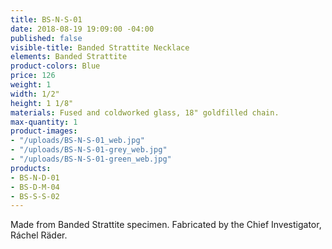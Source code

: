 ```yaml
---
title: BS-N-S-01
date: 2018-08-19 19:09:00 -04:00
published: false
visible-title: Banded Strattite Necklace
elements: Banded Strattite
product-colors: Blue
price: 126
weight: 1
width: 1/2"
height: 1 1/8"
materials: Fused and coldworked glass, 18" goldfilled chain.
max-quantity: 1
product-images:
- "/uploads/BS-N-S-01_web.jpg"
- "/uploads/BS-N-S-01-grey_web.jpg"
- "/uploads/BS-N-S-01-green_web.jpg"
products:
- BS-N-D-01
- BS-D-M-04
- BS-S-S-02
---
```


Made from Banded Strattite specimen. Fabricated by the Chief Investigator, Ráchel Räder.
